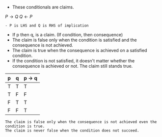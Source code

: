 

- These conditionals are claims.

$P \to Q$ 
$Q \longleftarrow P$
```ad-note
- P is LHS and Q is RHS of implication
```


- If p then q, is a claim. (If condition, then consequence)
- The claim is false only when the condition is satisfied and the consequence is not achieved.
- The claim is true when the consequence is achieved on a satisfied condition.
- If the condition is not satisfied, it doesn't matter whether the consequence is achieved or not. The claim still stands true.

| p   | q   | p $\to$ q |
| --- | --- | --------- |
| T   | T   | T         |
| T   | F   | F         |
| F   | T   | T         |
| F   | F   | T         |

```ad-note
The claim is false only when the consequence is not achieved even the condition is true.
The claim is never false when the condition does not succeed.
```

